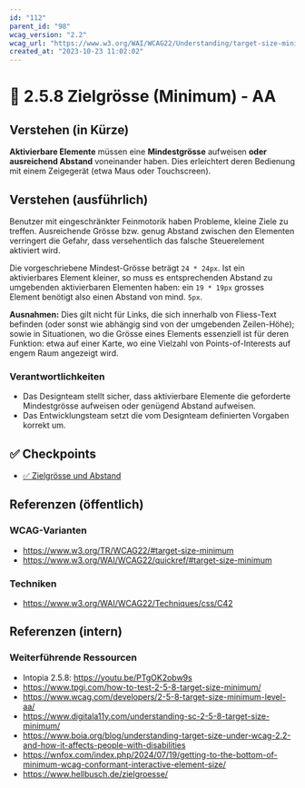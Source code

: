 ```yaml
---
id: "112"
parent_id: "98"
wcag_version: "2.2"
wcag_url: "https://www.w3.org/WAI/WCAG22/Understanding/target-size-minimum.html"
created_at: "2023-10-23 11:02:02"
---
```


# 📜 2.5.8 Zielgrösse (Minimum) - AA

## Verstehen (in Kürze)

**Aktivierbare Elemente** müssen eine **Mindestgrösse** aufweisen **oder ausreichend Abstand** voneinander haben. Dies erleichtert deren Bedienung mit einem Zeigegerät (etwa Maus oder Touchscreen).

## Verstehen (ausführlich)

Benutzer mit eingeschränkter Feinmotorik haben Probleme, kleine Ziele zu treffen. Ausreichende Grösse bzw. genug Abstand zwischen den Elementen verringert die Gefahr, dass versehentlich das falsche Steuerelement aktiviert wird.

Die vorgeschriebene Mindest-Grösse beträgt `24 * 24px`. Ist ein aktivierbares Element kleiner, so muss es entsprechenden Abstand zu umgebenden aktivierbaren Elementen haben: ein `19 * 19px` grosses Element benötigt also einen Abstand von mind. `5px`.

**Ausnahmen:** Dies gilt nicht für Links, die sich innerhalb von Fliess-Text befinden (oder sonst wie abhängig sind von der umgebenden Zeilen-Höhe); sowie in Situationen, wo die Grösse eines Elements essenziell ist für deren Funktion: etwa auf einer Karte, wo eine Vielzahl von Points-of-Interests auf engem Raum angezeigt wird.

### Verantwortlichkeiten

- Das Designteam stellt sicher, dass aktivierbare Elemente die geforderte Mindestgrösse aufweisen oder genügend Abstand aufweisen.
- Das Entwicklungsteam setzt die vom Designteam definierten Vorgaben korrekt um.

## ✅ Checkpoints

- [✅ Zielgrösse und Abstand](zielgroesse-und-abstand)

## Referenzen (öffentlich)

### WCAG-Varianten
- <https://www.w3.org/TR/WCAG22/#target-size-minimum>
- <https://www.w3.org/WAI/WCAG22/quickref/#target-size-minimum>

### Techniken
- <https://www.w3.org/WAI/WCAG22/Techniques/css/C42>

## Referenzen (intern)

### Weiterführende Ressourcen
- Intopia 2.5.8: <https://youtu.be/PTgOK2obw9s>
- <https://www.tpgi.com/how-to-test-2-5-8-target-size-minimum/>
- <https://www.wcag.com/developers/2-5-8-target-size-minimum-level-aa/>
- <https://www.digitala11y.com/understanding-sc-2-5-8-target-size-minimum/>
- <https://www.boia.org/blog/understanding-target-size-under-wcag-2.2-and-how-it-affects-people-with-disabilities>
- <https://wnfox.com/index.php/2024/07/19/getting-to-the-bottom-of-minimum-wcag-conformant-interactive-element-size/>
- <https://www.hellbusch.de/zielgroesse/>